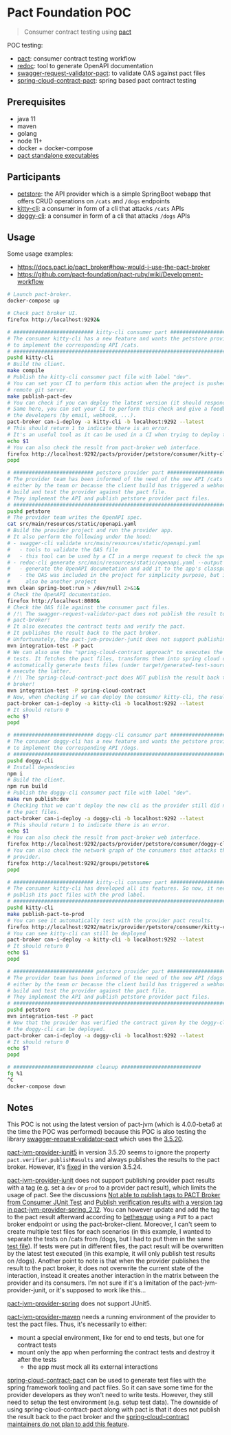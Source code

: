 # Pact Foundation POC

> Consumer contract testing using [pact][]

POC testing:

- [pact][]: consumer contract testing workflow
- [redoc][]: tool to generate OpenAPI documentation
- [swagger-request-validator-pact][]: to validate OAS against pact files
- [spring-cloud-contract-pact][]: spring based pact contract testing

## Prerequisites

- java 11
- maven
- golang
- node 11+
- docker + docker-compose
- [pact standalone executables](https://github.com/pact-foundation/pact-ruby-standalone/releases)

## Participants

- [petstore][]: the API provider which is a simple SpringBoot webapp that
  offers CRUD operations on `/cats` and `/dogs` endpoints
- [kitty-cli][]: a consumer in form of a cli that attacks `/cats` APIs
- [doggy-cli][]: a consumer in form of a cli that attacks `/dogs` APIs

## Usage

Some usage examples:

- https://docs.pact.io/pact_broker#how-would-i-use-the-pact-broker
- https://github.com/pact-foundation/pact-ruby/wiki/Development-workflow

```bash
# Launch pact-broker.
docker-compose up

# Check pact broker UI.
firefox http://localhost:9292&

# ########################## kitty-cli consumer part ##########################
# The consumer kitty-cli has a new feature and wants the petstore provider
# to implement the corresponding API /cats.
# #############################################################################
pushd kitty-cli
# Build the client.
make compile
# Publish the kitty-cli consumer pact file with label "dev".
# You can set your CI to perform this action when the project is pushed to the
# remote git server.
make publish-pact-dev
# You can check if you can deploy the latest version (it should respond "no").
# Same here, you can set your CI to perform this check and give a feedback to
# the developers (by email, webhook, ...).
pact-broker can-i-deploy -a kitty-cli -b localhost:9292 --latest
# This should return 1 to indicate there is an error.
# It's an useful tool as it can be used in a CI when trying to deploy the app.
echo $1
# You can also check the result from pact-broker web interface.
firefox http://localhost:9292/pacts/provider/petstore/consumer/kitty-cli/latest&
popd

# ########################## petstore provider part ##########################
# The provider team has been informed of the need of the new API /cats
# either by the team or because the client build has triggered a webhook that
# build and test the provider against the pact file.
# They implement the API and publish petstore provider pact files.
# #############################################################################
pushd petstore
# The provider team writes the OpenAPI spec.
cat src/main/resources/static/openapi.yaml
# Build the provider project and run the provider app.
# It also perform the following under the hood:
# - swagger-cli validate src/main/resources/static/openapi.yaml
#   - tools to validate the OAS file
#   - this tool can be used by a CI in a merge request to check the spec syntax
# - redoc-cli generate src/main/resources/static/openapi.yaml --output build/static/index.html
#   - generate the OpenAPI documetation and add it to the app's classpath
#   - the OAS was included in the project for simplicity purpose, but it can
#     also be another project
mvn clean spring-boot:run > /dev/null 2>&1&
# Check the OpenAPI documentation.
firefox http://localhost:8080&
# Check the OAS file against the consumer pact files.
# /!\ The swagger-request-validator-pact does not publish the result to the
# pact-broker!
# It also executes the contract tests and verify the pact.
# It publishes the result back to the pact broker.
# Unfortunately, the pact-jvm-provider-junit does not support publishing tags.
mvn integration-test -P pact
# We can also use the "spring-cloud-contract approach" to executes the contract
# tests. It fetches the pact files, transforms them into spring cloud contracts,
# automatically generate tests files (under target/generated-test-sources) and
# execute the latter.
# /!\ The spring-cloud-contract-pact does NOT publish the result back to the pact
# broker!
mvn integration-test -P spring-cloud-contract
# Now, when checking if we can deploy the consumer kitty-cli, the result is positive.
pact-broker can-i-deploy -a kitty-cli -b localhost:9292 --latest
# It should return 0
echo $?
popd

# ########################## doggy-cli consumer part ##########################
# The consumer doggy-cli has a new feature and wants the petstore provider
# to implement the corresponding API /dogs.
# #############################################################################
pushd doggy-cli
# Install dependencies
npm i
# Build the client.
npm run build
# Publish the doggy-cli consumer pact file with label "dev".
make run publish:dev
# Checking that we can't deploy the new cli as the provider still did not verify
# the pact files.
pact-broker can-i-deploy -a doggy-cli -b localhost:9292 --latest
# This should return 1 to indicate there is an error.
echo $1
# You can also check the result from pact-broker web interface.
firefox http://localhost:9292/pacts/provider/petstore/consumer/doggy-cli/latest&
# You can also check the network graph of the consumers that attacks the petstore
# provider.
firefox http://localhost:9292/groups/petstore&
popd

# ########################## kitty-cli consumer part ##########################
# The consumer kitty-cli has developed all its features. So now, it needs to
# publish its pact files with the prod label.
# #############################################################################
pushd kitty-cli
make publish-pact-to-prod
# You can see it automatically test with the provider pact results.
firefox http://localhost:9292/matrix/provider/petstore/consumer/kitty-cli&
# You can see kitty-cli can still be deployed
pact-broker can-i-deploy -a kitty-cli -b localhost:9292 --latest
# It should return 0
echo $1
popd

# ########################## petstore provider part ##########################
# The provider team has been informed of the need of the new API /dogs
# either by the team or because the client build has triggered a webhook that
# build and test the provider against the pact file.
# They implement the API and publish petstore provider pact files.
# #############################################################################
pushd petstore
mvn integration-test -P pact
# Now that the provider has verified the contract given by the doggy-cli team,
# the doggy-cli can be deployed.
pact-broker can-i-deploy -a doggy-cli -b localhost:9292 --latest
# It should return 0
echo $?
popd

# ########################## cleanup ##########################
fg %1
^C
docker-compose down
```

## Notes

This POC is not using the latest version of pact-jvm (which is 4.0.0-beta6 at
the time the POC was performed) because this POC is also testing the library
[swagger-request-validator-pact][] which uses the [3.5.20][pact-version].

[pact-jvm-provider-junit5][] in version 3.5.20 seems to ignore the property
`pact.verifier.publishResults` and always publishes the results to the pact
broker. However, it's [fixed][] in the version 3.5.24.

[pact-jvm-provider-junit][] does not support publishing provider pact results
with a tag (e.g. set a `dev` or `prod` to a provider pact result), which limits
the usage of pact. See the discussions [Not able to publish tags to PACT Broker
from Consumer JUnit Test][] and [Publish verification results with a version
tag in pact-jvm-provider-spring_2.12][].
You can however update and add the tag to the pact result
afterward according to [bethesque][update pact result] using a `PUT` to a
pact broker endpoint or using the pact-broker-client.
Moreover, I can't seem to create multiple test files for each scenarios (in
this example, I wanted to separate the tests on /cats from /dogs, but I had
to put them in the same [test file][]). If tests were put in different files,
the pact result will be overwritten by the latest test executed (in this
example, it will only publish test results on /dogs).
Another point to note is that when the provider publishes the result
to the pact broker, it does not overwrite the current state of the interaction,
instead it creates another interaction in the matrix between the provider and
its consumers. I'm not sure if it's a limitation of the pact-jvm-provider-junit,
or it's supposed to work like this...

[pact-jvm-provider-spring][] does not support JUnit5.

[pact-jvm-provider-maven][] needs a running environment of the provider to
test the pact files. Thus, it's necessarily to either:

- mount a special environment, like for end to end tests, but one for contract
  tests
- mount only the app when performing the contract tests and destroy it after the
  tests
  - the app must mock all its external interactions

[spring-cloud-contract-pact][] can be used to generate test files with the
spring framework tooling and pact files. So it can save some time for the
provider developers as they won't need to write tests. However, they still
need to setup the test environment (e.g. setup test data).
The downside of using spring-cloud-contract-pact along with pact is that it
does not publish the result back to the pact broker and the [spring-cloud-contract
maintainers do not plan to add this feature][spring cloud no publish].

[pact]: https://docs.pact.io/
[redoc]: https://redocly.github.io/redoc/
[petstore]: petstore
[kitty-cli]: kitty-cli
[doggy-cli]: doggy-cli
[swagger-request-validator-pact]: https://bitbucket.org/atlassian/swagger-request-validator/src/master/swagger-request-validator-pact/
[pact-version]: https://bitbucket.org/atlassian/swagger-request-validator/src/d151bff4702ab00e939c9b75fd1f41c5bc0215a7/pom.xml#lines-65
[pact-jvm-provider-junit]: https://github.com/DiUS/pact-jvm/tree/3_5_20/pact-jvm-provider-junit
[pact-jvm-provider-junit5]: https://github.com/DiUS/pact-jvm/tree/3_5_20/pact-jvm-provider-junit5
[pact-jvm-provider-spring]: https://github.com/DiUS/pact-jvm/tree/3_5_20/pact-jvm-provider-spring
[pact-jvm-provider-maven]: https://github.com/DiUS/pact-jvm/tree/3_5_20/pact-jvm-provider-maven
[update pact result]: https://github.com/DiUS/pact-jvm/issues/823#issuecomment-443895021
[Not able to publish tags to PACT Broker from Consumer JUnit Test]: https://github.com/DiUS/pact-jvm/issues/459
[Publish verification results with a version tag in pact-jvm-provider-spring_2.12]: https://github.com/DiUS/pact-jvm/issues/823
[test file]: petstore/src/test/java/lin/louis/poc/pact/petstore/contract/ContractTestAPI.java
[fixed]: https://github.com/DiUS/pact-jvm/issues/799
[spring-cloud-contract-pact]: https://cloud.spring.io/spring-cloud-static/spring-cloud-contract/2.1.2.RELEASE/single/spring-cloud-contract.html#_can_i_use_the_pact_broker
[spring cloud no publish]: https://github.com/spring-cloud/spring-cloud-contract/issues/778#issuecomment-486389490


